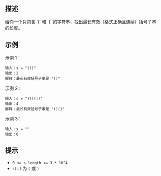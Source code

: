 ## 描述

给你一个只包含 '(' 和 ')' 的字符串，找出最长有效（格式正确且连续）括号子串的长度。

## 示例

示例 1：

```
输入：s = "(()"
输出：2
解释：最长有效括号子串是 "()"
```

示例 2：

```
输入：s = ")()())"
输出：4
解释：最长有效括号子串是 "()()"
```

示例 3：

```
输入：s = ""
输出：0
```

## 提示

- `0 <= s.length <= 3 * 10^4`
- `s[i]` 为 `(` 或 `)`